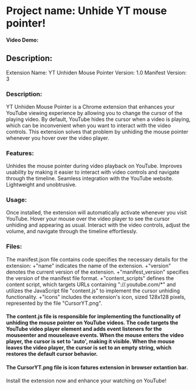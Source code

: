 # Project name:  Unhide YT mouse pointer!
#### Video Demo:  <URL HERE>
## Description:

Extension Name: YT Unhiden Mouse Pointer
Version: 1.0
Manifest Version: 3

### Description:
YT Unhiden Mouse Pointer is a Chrome extension that enhances your YouTube viewing experience by allowing you to change the cursor of the playing video. By default, YouTube hides the cursor when a video is playing, which can be inconvenient when you want to interact with the video controls. This extension solves that problem by unhiding the mouse pointer whenever you hover over the video player.

### Features:
Unhides the mouse pointer during video playback on YouTube.
Improves usability by making it easier to interact with video controls and navigate through the timeline.
Seamless integration with the YouTube website.
Lightweight and unobtrusive.

### Usage:
Once installed, the extension will automatically activate whenever you visit YouTube.
Hover your mouse over the video player to see the cursor unhiding and appearing as usual.
Interact with the video controls, adjust the volume, and navigate through the timeline effortlessly.

### Files:
The manifest.json file contains code specifies the necessary details for the extension:
+"name" indicates the name of the extension.
+"version" denotes the current version of the extension.
+"manifest_version" specifies the version of the manifest file format.
+"content_scripts" defines the content script, which targets URLs containing "://.youtube.com/*" and utilizes the JavaScript file "content.js" to implement the cursor unhiding functionality. 
+"icons" includes the extension's icon, sized 128x128 pixels, represented by the file "CursorYT.png".
#### The content.js file is responsible for implementing the functionality of unhiding the mouse pointer on YouTube videos. The code targets the YouTube video player element and adds event listeners for the mouseenter and mouseleave events. When the mouse enters the video player, the cursor is set to 'auto', making it visible. When the mouse leaves the video player, the cursor is set to an empty string, which restores the default cursor behavior.
#### The CursorYT.png file is icon  fatures extension in browser extantion bar.

Install the extension now and enhance your watching on YouTube!
